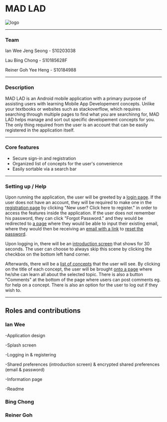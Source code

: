 # MAD LAD
![logo](https://github.com/Reiner-Goh/MAD-assignment-2021/blob/main/app/src/main/res/mipmap-xxxhdpi/ic_launcher.png?raw=true)

---

### Team

Ian Wee Jeng Seong - S10203038

Lau Bing Chong - S10185628F

Reiner Goh Yee Heng - S10184988

---

### Description

MAD LAD is an Android mobile application with a primary purpose of assisting users with learning Mobile App Developement concepts. Unlike your textbooks or websites such as stackoverflow, which requires searching through multiple pages to find what you are searchinng for, MAD LAD helps manage and sort out specific developement concepts for you. The only thing required from the user is an account that can be easily registered in the application itself.

---

### Core features

- Secure sign-in and registration
- Organized list of concepts for the user's convenience
- Easily sortable via a search bar

---

### Setting up / Help

Upon running the application, the user will be greeted by a [login page](https://i.imgur.com/b2qck9m.png). If the user does not have an account, they will be required to make one in the [registration page](https://i.imgur.com/SxMlXu9.png) by clicking "New user? Click here to register." in order to access the features inside the application. If the user does not remember his password, they can click "Forgot Password." and they would be redirected to [a page](https://i.imgur.com/Jh4wvC1.png) where they would be able to input their existing email, where they would then be receiving an [email with a link](https://i.imgur.com/VaYZSgE.png) to [reset the password](https://i.imgur.com/EBaWOYr.png).

Upon logging in, there will be an [introduction screen](https://i.imgur.com/UPGYtP0.png) that shows for 30 seconds. The user can choose to always skip this scene by clicking the checkbox on the bottom left hand corner.

Afterwards, there will be a [list of concepts](https://i.imgur.com/sN7yj9g.png) that the user will see. By clicking on the title of each concept, the user will be brought [onto a page](https://i.imgur.com/gDYryie.png) where he/she can learn all about the selected topic. There is also a button "Comments" at the bottom of the page where users can post comments eg. for help on a concept. There is also an option for the user to log out if they wish to.

---

## Roles and contributions

### Ian Wee
-Application design

-Splash screen

-Logging in & registering

-Shared preferences (introduction screen) & encrypted shared preferences (email & password)

-Information page

-Readme


### Bing Chong

### Reiner Goh
